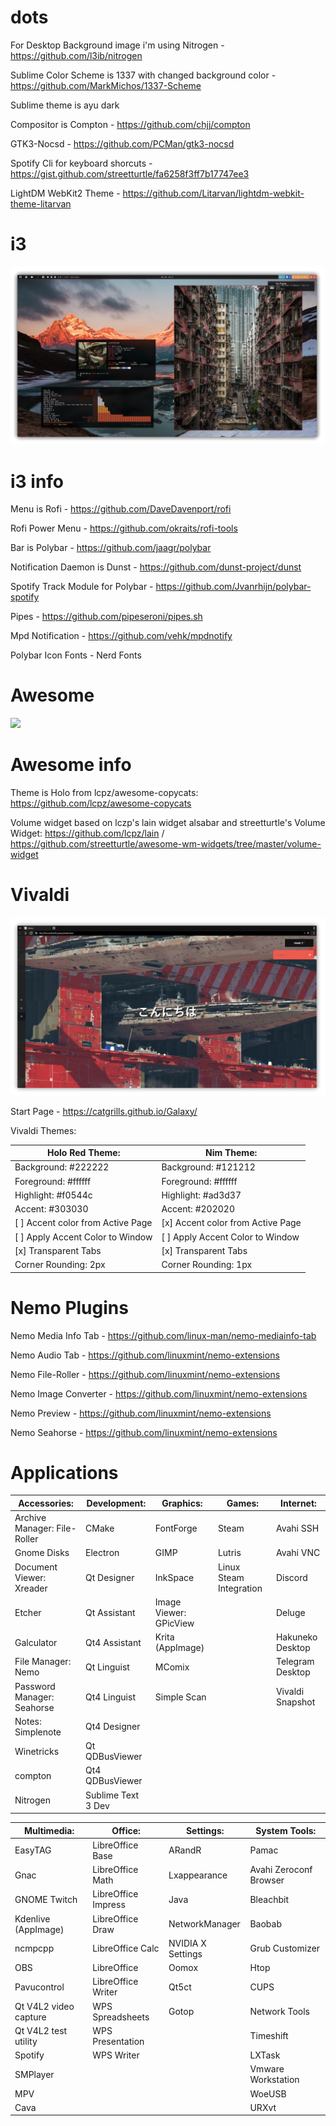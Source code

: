 # dots

For Desktop Background image i'm using Nitrogen - https://github.com/l3ib/nitrogen

Sublime Color Scheme is 1337 with changed background color - https://github.com/MarkMichos/1337-Scheme

Sublime theme is ayu dark

Compositor is Compton - https://github.com/chjj/compton

GTK3-Nocsd - https://github.com/PCMan/gtk3-nocsd

Spotify Cli for keyboard shorcuts - https://gist.github.com/streetturtle/fa6258f3ff7b17747ee3

LightDM WebKit2 Theme - https://github.com/Litarvan/lightdm-webkit-theme-litarvan

# i3

<img src='screenshots/i3.png'>

# i3 info

Menu is Rofi - https://github.com/DaveDavenport/rofi

Rofi Power Menu - https://github.com/okraits/rofi-tools

Bar is Polybar - https://github.com/jaagr/polybar

Notification Daemon is Dunst - https://github.com/dunst-project/dunst

Spotify Track Module for Polybar - https://github.com/Jvanrhijn/polybar-spotify

Pipes - https://github.com/pipeseroni/pipes.sh

Mpd Notification - https://github.com/vehk/mpdnotify

Polybar Icon Fonts - Nerd Fonts

# Awesome

<img src='screenshots/awesomewm.png'>

# Awesome info

Theme is Holo from lcpz/awesome-copycats: https://github.com/lcpz/awesome-copycats

Volume widget based on lczp's lain widget alsabar and streetturtle's Volume Widget: https://github.com/lcpz/lain / https://github.com/streetturtle/awesome-wm-widgets/tree/master/volume-widget 

# Vivaldi

<img src='https://raw.githubusercontent.com/LeD3F/dots/master/screenshots/Galaxy.png'>

Start Page - https://catgrills.github.io/Galaxy/

Vivaldi Themes:

| Holo Red Theme:                   | Nim Theme:                        |
| --------------------------------- | --------------------------------- |
| Background: #222222               | Background: #121212               |
| Foreground: #ffffff               | Foreground: #ffffff               |
| Highlight: #f0544c                | Highlight: #ad3d37                |
| Accent: #303030                   | Accent: #202020                   |
| [ ] Accent color from Active Page | [x] Accent color from Active Page |
| [ ] Apply Accent Color to Window  | [ ] Apply Accent Color to Window  |
| [x] Transparent Tabs              | [x] Transparent Tabs              |
| Corner Rounding: 2px              | Corner Rounding: 1px              |

# Nemo Plugins

Nemo Media Info Tab - https://github.com/linux-man/nemo-mediainfo-tab

Nemo Audio Tab - https://github.com/linuxmint/nemo-extensions

Nemo File-Roller - https://github.com/linuxmint/nemo-extensions

Nemo Image Converter - https://github.com/linuxmint/nemo-extensions

Nemo Preview - https://github.com/linuxmint/nemo-extensions

Nemo Seahorse - https://github.com/linuxmint/nemo-extensions

# Applications

| Accessories:                 | Development:       | Graphics:              | Games:                  | Internet:        |
| ---------------------------- | ------------------ | ---------------------- | ----------------------- | ---------------- |
| Archive Manager: File-Roller | CMake              | FontForge              | Steam                   | Avahi SSH        |
| Gnome Disks                  | Electron           | GIMP                   | Lutris                  | Avahi VNC        |
| Document Viewer: Xreader     | Qt Designer        | InkSpace               | Linux Steam Integration | Discord          |
| Etcher                       | Qt Assistant       | Image Viewer: GPicView |                         | Deluge           |
| Galculator                   | Qt4 Assistant      | Krita (AppImage)       |                         | Hakuneko Desktop |
| File Manager: Nemo           | Qt Linguist        | MComix                 |                         | Telegram Desktop |
| Password Manager: Seahorse   | Qt4 Linguist       | Simple Scan            |                         | Vivaldi Snapshot |
| Notes: Simplenote            | Qt4 Designer       |                        |                         |                  |
| Winetricks                   | Qt QDBusViewer     |                        |                         |                  |
| compton                      | Qt4 QDBusViewer    |                        |                         |                  |
| Nitrogen                     | Sublime Text 3 Dev |                        |                         |                  |


| Multimedia:           | Office:             | Settings:         | System Tools:                  |
| --------------------- | ------------------- | ----------------- | ------------------------------ |
| EasyTAG               | LibreOffice Base    | ARandR            | Pamac                          |
| Gnac                  | LibreOffice Math    | Lxappearance      | Avahi Zeroconf Browser         |
| GNOME Twitch          | LibreOffice Impress | Java              | Bleachbit                      |
| Kdenlive (AppImage)   | LibreOffice Draw    | NetworkManager    | Baobab                         |
| ncmpcpp               | LibreOffice Calc    | NVIDIA X Settings | Grub Customizer                |
| OBS                   | LibreOffice         | Oomox             | Htop                           |
| Pavucontrol           | LibreOffice Writer  | Qt5ct             | CUPS                           |
| Qt V4L2 video capture | WPS Spreadsheets    | Gotop             | Network Tools                  |
| Qt V4L2 test utility  | WPS Presentation    |                   | Timeshift                      |
| Spotify               | WPS Writer          |                   | LXTask                         |
| SMPlayer              |                     |                   | Vmware Workstation             |
| MPV                   |                     |                   | WoeUSB                         |
| Cava                  |                     |                   | URXvt                          |
